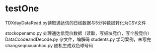 # testOne
TDXdayDataRead.py读取通达信的日线数据与5分钟数据转化为CSV文件

stockopenamo.py  处理通达信竞价数据（读取，写板块竞价，写个股竞价）
DataCcodeandDecode.py  杂文件，编解码
students.py    学习案例，未写完
shangseqiuxuanhao.py   随机生成双色球号码
